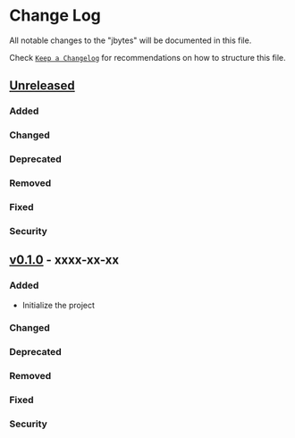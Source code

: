 # Change Log

All notable changes to the "jbytes" will be documented in this file.

Check [`Keep a Changelog`](http://keepachangelog.com/) for recommendations on how to structure this file.

## [Unreleased](https://github.com/caizhengxin/jbytes/compare/v0.1.0...HEAD)

### Added

### Changed

### Deprecated

### Removed

### Fixed

### Security

## [v0.1.0](https://github.com/caizhengxin/jbytes/releases/tag/v0.1.0) - xxxx-xx-xx

### Added

- Initialize the project

### Changed

### Deprecated

### Removed

### Fixed

### Security
